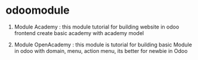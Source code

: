 # odoomodule

1. Module Academy :
this module tutorial for building website in odoo frontend create basic academy with academy model

2. Module OpenAcademy :
this module is tutorial for building basic Module in odoo with domain, menu, action menu, its better for newbie in Odoo 
